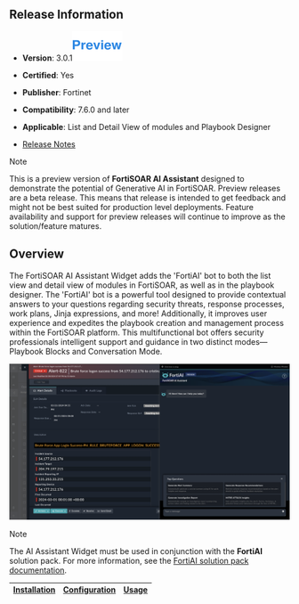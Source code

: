 ## Release Information

- **Version**: 3.0.1![Preview icon](./docs/res/icon-preview.svg)

- **Certified**: Yes

- **Publisher**: Fortinet

- **Compatibility**: 7.6.0 and later

- **Applicable**: List and Detail View of modules and Playbook Designer

- [Release Notes](./release_notes.md)

>[!NOTE]
>This is a preview version of **FortiSOAR AI Assistant** designed to demonstrate the potential of Generative AI in FortiSOAR. Preview releases are a beta release. This means that release is intended to get feedback and might not be best suited for production level deployments. Feature availability and support for preview releases will continue to improve as the solution/feature matures.

## Overview

The FortiSOAR AI Assistant Widget adds the 'FortiAI' bot to both the list view and detail view of modules in FortiSOAR, as well as in the playbook designer. The 'FortiAI' bot is a powerful tool designed to provide contextual answers to your questions regarding security threats, response processes, work plans, Jinja expressions, and more! Additionally, it improves user experience and expedites the playbook creation and management process within the FortiSOAR platform. This multifunctional bot offers security professionals intelligent support and guidance in two distinct modes—Playbook Blocks and Conversation Mode.

![AI Assistant in FortiSOAR](./docs/res/ai_bot_dialog.png)

>[!NOTE]
>The AI Assistant Widget must be used in conjunction with the **FortiAI** solution pack. For more information, see the [FortiAI solution pack documentation](https://github.com/fortinet-fortisoar/solution-pack-fortinet-advisor).

| [Installation](./docs/setup.md#installation) | [Configuration](./docs/setup.md#configuration) | [Usage](./docs/usage.md) | 
|----------------------------------------------|------------------------------------------------|--------------------------|
